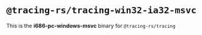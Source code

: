 # `@tracing-rs/tracing-win32-ia32-msvc`

This is the **i686-pc-windows-msvc** binary for `@tracing-rs/tracing`
